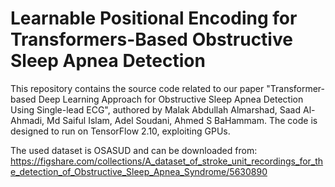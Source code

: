 # Learnable Positional Encoding for Transformers-Based Obstructive Sleep Apnea Detection
This repository contains the source code related to our paper "Transformer-based Deep Learning Approach for Obstructive Sleep Apnea Detection Using Single-lead ECG", authored by Malak Abdullah Almarshad, Saad Al-Ahmadi, Md Saiful Islam, Adel Soudani, Ahmed S BaHammam.  The code is designed to run on TensorFlow 2.10, exploiting GPUs.

The used dataset is OSASUD and can be downloaded from: https://figshare.com/collections/A_dataset_of_stroke_unit_recordings_for_the_detection_of_Obstructive_Sleep_Apnea_Syndrome/5630890
